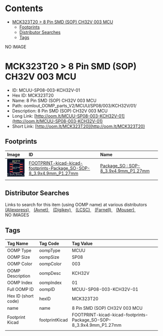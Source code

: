 



Contents
========

* [MCK323T20 > 8 Pin SMD (SOP) CH32V 003 MCU](#mck323t20--8-pin-smd-sop-ch32v-003-mcu)
	* [Footprints](#footprints)
	* [Distributor Searches](#distributor-searches)
	* [Tags](#tags)
  
NO IMAGE  
# MCK323T20 > 8 Pin SMD (SOP) CH32V 003 MCU

- ID: MCUU-SP08-003-KCH32V-01
- Hex ID: MCK323T20
- Name: 8 Pin SMD (SOP) CH32V 003 MCU
- Path: oomlout_OOMP_parts_V2/MCUU/SP08/003/KCH32V/01/
- Description: 8 Pin SMD (SOP) CH32V 003 MCU
- Long Link: [http://oom.lt/MCUU-SP08-003-KCH32V-01](http://oom.lt/MCUU-SP08-003-KCH32V-01)
- Short Link: [http://oom.lt/MCK323T20](http://oom.lt/MCK323T20)

## Footprints
  

|Image|ID|Name|
| :--- | :--- | :--- |
|[![](https://raw.githubusercontent.com/oomlout/oomlout_OOMP_eda_V2/main/FOOTPRINT/kicad/kicad-footprints/Package_SO/SOP-8_3.9x4.9mm_P1.27mm/image_140.png)](https://github.com/oomlout/oomlout_OOMP_eda_V2/tree/main/FOOTPRINT/kicad/kicad-footprints/Package_SO/SOP-8_3.9x4.9mm_P1.27mm/)|[FOOTPRINT-kicad-kicad-footprints-Package_SO-SOP-8_3.9x4.9mm_P1.27mm](https://github.com/oomlout/oomlout_OOMP_eda_V2/tree/main/FOOTPRINT/kicad/kicad-footprints/Package_SO/SOP-8_3.9x4.9mm_P1.27mm/)|[Package_SO : SOP-8_3.9x4.9mm_P1.27mm](https://github.com/oomlout/oomlout_OOMP_eda_V2/tree/main/FOOTPRINT/kicad/kicad-footprints/Package_SO/SOP-8_3.9x4.9mm_P1.27mm/)|
||||

## Distributor Searches
  
Links to search for this item (using OOMP name) at various distributors  
[(Aliexpress) ](https://www.aliexpress.com/wholesale?SearchText=11178+Pin+SMD+SOP+CH32V+003+MCU)&nbsp;&nbsp;&nbsp;[(Avnet) ](https://www.avnet.com/shop/us/search/8+Pin+SMD+SOP+CH32V+003+MCU)&nbsp;&nbsp;&nbsp;[(Digikey) ](https://www.digikey.co.uk/en/products/result?s=8+Pin+SMD+SOP+CH32V+003+MCU)&nbsp;&nbsp;&nbsp;[(LCSC) ](https://www.lcsc.com/search?q=8+Pin+SMD+SOP+CH32V+003+MCU)&nbsp;&nbsp;&nbsp;[(Farnell) ](https://uk.farnell.com/search?st=8+Pin+SMD+SOP+CH32V+003+MCU)&nbsp;&nbsp;&nbsp;[(Mouser) ](https://www.mouser.com/c/?q=8+Pin+SMD+SOP+CH32V+003+MCU)&nbsp;&nbsp;&nbsp;  
NO IMAGES  
## Tags
  

|Tag Name|Tag Code|Tag Value|
| :--- | :--- | :--- |
|OOMP Type|oompType|MCUU|
|OOMP Size|oompSize|SP08|
|OOMP Color|oompColor|003|
|OOMP Description|oompDesc|KCH32V|
|OOMP Index|oompIndex|01|
|Full OOMP ID|oompID|MCUU-SP08-003-KCH32V-01|
|Hex ID (short code)|hexID|MCK323T20|
|name|name|8 Pin SMD (SOP) CH32V 003 MCU|
|Footprint Kicad|footprintKicad|FOOTPRINT-kicad-kicad-footprints-Package_SO-SOP-8_3.9x4.9mm_P1.27mm|
||||
